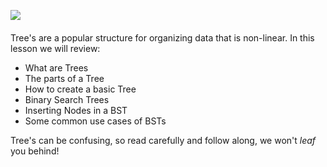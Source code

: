 
![](https://upload.wikimedia.org/wikipedia/commons/thumb/d/da/Binary_search_tree.svg/2000px-Binary_search_tree.svg.png)

  

####   

Tree's are a popular structure for organizing data that is non-linear. In this lesson we will review:

  

-   What are Trees
-   The parts of a Tree
-   How to create a basic Tree
-   Binary Search Trees
-   Inserting Nodes in a BST
-   Some common use cases of BSTs

  

Tree's can be confusing, so read carefully and follow along, we won't _leaf_ you behind!